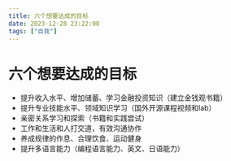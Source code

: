 ```yaml
---
title: 六个想要达成的目标
date: 2023-12-28 23:22:00
tags: ["自我"]
---
```


# 六个想要达成的目标

- 提升收入水平、增加储蓄、学习金融投资知识（建立金钱观书籍）
- 提升专业技能水平、领域知识学习（国外开源课程视频和lab）
- 亲密关系学习和探索（书籍和实践尝试）
- 工作和生活和人打交道，有效沟通协作
- 养成规律的作息、合理饮食、运动健身
- 提升多语言能力（编程语言能力、英文、日语能力）
